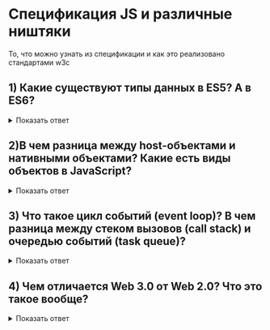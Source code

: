 # Спецификация JS и различные ништяки

То, что можно узнать из спецификации и как это реализовано стандартами w3c

## 1) Какие существуют типы данных в ES5? А в ES6?
<details>
  <summary>Показать ответ</summary>
  
```
По реализации:
	1.Undefined
	2.Object (typeof null)
	3.Boolean
	4.Number (typeof Infinity и typeof NaN)
	5.String
	6.Symbol
	7.Object
	8.Function
	9.Скоро внесут в спецификацию - BigInt (typeof 1n). 
	Добавлен был в ES6.
```

```
По cпецификации:
	1.Undefined
	2.Null
	3.Boolean
	4.Number
	5.String
	6.Symbol
	7.Object (does not implement [[Call]])
	8.Object (implements [[Call]])	
```
  
</details>

## 2)В чем разница между host-объектами и нативными объектами? Какие есть виды объектов в JavaScript?

<details>
  <summary>Показать ответ</summary>

*Нативные объекты* — это объекты, которые являются частью языка JavaScript,
определенного в спецификации ECMAScript, такие как String, Math, RegExp, Object, Function и т.д.

*Хост-объекты* предоставляются средой выполнения, такие как `setTimepot(f,ms)`, `XMLHTTPRequest` и т.д.
Узнать про них можем из спецификации среды выполнения, например W3C.

Деление происходит по признаку описания данных объектов в спецификации EcmaScript.

Еще бывают *встроенные* и *пользовательские объекты*, разделение идет по признаку авторства.

parseInt(3.22, 10) - *встроенный*, так как доступен до выполнения кода.
const obj = { x:5 } - *пользовательский*, так как инициализируется при запуске и создается явно.

**Дополнительно спецификация определяет ещё и такие типы объектов:**

*Обычный объект* - объект, который имеет поведение по умолчанию для основных внутренних методов, которые должны поддерживаться всеми объектами.

*Экзотический объект* - объект, который не имеет поведения по умолчанию для одного или нескольких основных внутренних методов. При переопределении стандартного метода мы получаем экзотический объект, который будет использовать переопределенный метод, вместо внутреннего.

*Любой объект, который не является обычным объектом, является экзотическим объектом.*

*Стандартный объект* - объект, семантика которого определяется спецификацией

*Встроенный объект* - объект, указанный и предоставленный реализацией ECMAScript

*Стандартные встроенные объекты* определены в спецификации. Реализация ECMAScript может указывать и предоставлять дополнительные виды встроенных объектов. Встроенный конструктор - это встроенный объект, который также является конструктором.

</details>

## 3) Что такое цикл событий (event loop)? В чем разница между стеком вызовов (call stack) и очередью событий (task queue)?

<details>
  <summary>Показать ответ</summary>

https://github.com/WebKit/webkit/blob/master/Source/WTF/wtf/RunLoop.cpp

https://github.com/v8/v8/blob/master/src/libplatform/default-platform.cc

</details>

## 4) Чем отличается Web 3.0 от Web 2.0? Что это такое вообще?

<details>
  <summary>Показать ответ</summary>

https://ru.wikipedia.org/wiki/Web_3.0

</details>
